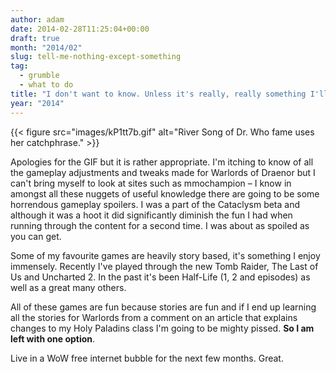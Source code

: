 ```yaml
---
author: adam
date: 2014-02-28T11:25:04+00:00
draft: true
month: "2014/02"
slug: tell-me-nothing-except-something
tag:
  - grumble
  - what to do
title: "I don't want to know. Unless it's really, really something I'll want to know."
year: "2014"
---
```


{{< figure src="images/kP1tt7b.gif" alt="River Song of Dr. Who fame uses her catchphrase." >}}

Apologies for the GIF but it is rather appropriate. I'm itching to know of all the gameplay adjustments and tweaks made for Warlords of Draenor but I can't bring myself to look at sites such as mmochampion &#8211; I know in amongst all these nuggets of useful knowledge there are going to be some horrendous gameplay spoilers. I was a part of the Cataclysm beta and although it was a hoot it did significantly diminish the fun I had when running through the content for a second time. I was about as spoiled as you can get.

<!--more-->

Some of my favourite games are heavily story based, it's something I enjoy immensely. Recently I've played through the new Tomb Raider, The Last of Us and Uncharted 2. In the past it's been Half-Life (1, 2 and episodes) as well as a great many others.

All of these games are fun because stories are fun and if I end up learning all the stories for Warlords from a comment on an article that explains changes to my Holy Paladins class I'm going to be mighty pissed. **So I am left with one option**.

Live in a WoW free internet bubble for the next few months. Great.